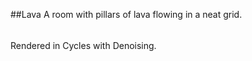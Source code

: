 ##Lava
A room with pillars of lava flowing in a neat grid.
######
Rendered in Cycles with Denoising.